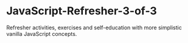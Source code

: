 # JavaScript-Refresher-3-of-3
Refresher activities, exercises and self-education with more simplistic vanilla JavaScript concepts.
